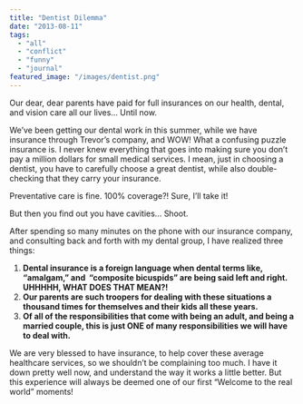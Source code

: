 ```yaml
---
title: "Dentist Dilemma"
date: "2013-08-11"
tags:
  - "all"
  - "conflict"
  - "funny"
  - "journal"
featured_image: "/images/dentist.png"
---
```


Our dear, dear parents have paid for full insurances on our health, dental, and vision care all our lives... Until now.

We’ve been getting our dental work in this summer, while we have insurance through Trevor’s company, and WOW! What a confusing puzzle insurance is. I never knew everything that goes into making sure you don’t pay a million dollars for small medical services. I mean, just in choosing a dentist, you have to carefully choose a great dentist, while also double-checking that they carry your insurance.

Preventative care is fine. 100% coverage?! Sure, I’ll take it!

But then you find out you have cavities... Shoot.

After spending so many minutes on the phone with our insurance company, and consulting back and forth with my dental group, I have realized three things:

1. **Dental insurance is a foreign language when dental terms like, “amalgam,” and  “composite bicuspids” are being said left and right. UHHHHH, WHAT DOES THAT MEAN?!**
2. **Our parents are such troopers for dealing with these situations a thousand times for themselves and their kids all these years.**
3. **Of all of the responsibilities that come with being an adult, and being a married couple, this is just ONE of many responsibilities we will have to deal with.**

We are very blessed to have insurance, to help cover these average healthcare services, so we shouldn’t be complaining too much. I have it down pretty well now, and understand the way it works a little better. But this experience will always be deemed one of our first “Welcome to the real world” moments!
